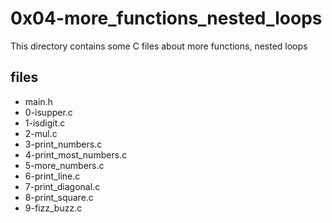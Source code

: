 # 0x04-more_functions_nested_loops

This directory contains some C files about more functions, nested loops

## files

* main.h
* 0-isupper.c
* 1-isdigit.c
* 2-mul.c
* 3-print_numbers.c
* 4-print_most_numbers.c
* 5-more_numbers.c
* 6-print_line.c
* 7-print_diagonal.c
* 8-print_square.c
* 9-fizz_buzz.c
